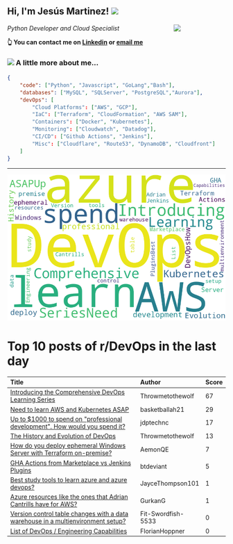 <!--
**jmartinezl/jmartinezl** is a ✨ _special_ ✨ repository because its `README.md` (this file) appears on your GitHub profile.

Here are some ideas to get you started:

- 🔭 I’m currently working on ...
- 🌱 I’m currently learning ...
- 👯 I’m looking to collaborate on ...
- 🤔 I’m looking for help with ...
- 💬 Ask me about ...
- 📫 How to reach me: ...
- 😄 Pronouns: ...
- ⚡ Fun fact: ...
-->

<h2>Hi, I'm Jesús Martinez! <img src="https://media.giphy.com/media/WUlplcMpOCEmTGBtBW/giphy.gif" width="30"> </h2>
<img align='right' src="https://media.giphy.com/media/NytMLKyiaIh6VH9SPm/giphy.gif" width="120">
<p><em>Python Developer and Cloud Specialist
</em></p>

**👆 You can contact me on [Linkedin](https://www.linkedin.com/in/jes%C3%BAs-martinez-2b7b10104/) or [email me](mailto:jesus.mtz.lorenzo@gmail.com)**

### <img src="https://media.giphy.com/media/VgCDAzcKvsR6OM0uWg/giphy.gif" width="50"> A little more about me...  

```json
{
    "code": ["Python", "Javascript", "GoLang","Bash"],
    "databases": ["MySQL", "SQLServer", "PostgreSQL","Aurora"],
    "devOps": [
        "Cloud Platforms": ["AWS", "GCP"],
        "IaC": ["Terraform", "CloudFormation", "AWS SAM"],
        "Containers": ["Docker", "Kubernetes"],
        "Monitoring": ["Cloudwatch", "Datadog"],
        "CI/CD": ["Github Actions", "Jenkins"],
        "Misc": ["Cloudflare", "Route53", "DynamoDB", "Cloudfront"]
    ]
}
```
---

![Wordcloud](./cloud.png)

# Top 10 posts of r/DevOps in the last day

| Title | Author | Score |
|:---|:---|:---|
| [Introducing the Comprehensive DevOps Learning Series](https://www.reddit.com/r/devops/comments/12gcft0/introducing_the_comprehensive_devops_learning/) | Throwmetothewolf | 67 |
| [Need to learn AWS and Kubernetes ASAP](https://www.reddit.com/r/devops/comments/12fsj4r/need_to_learn_aws_and_kubernetes_asap/) | basketballah21 | 29 |
| [Up to $1000 to spend on "professional development". How would you spend it?](https://www.reddit.com/r/devops/comments/12fpjs7/up_to_1000_to_spend_on_professional_development/) | jdptechnc | 17 |
| [The History and Evolution of DevOps](https://www.reddit.com/r/devops/comments/12ge71h/the_history_and_evolution_of_devops/) | Throwmetothewolf | 13 |
| [How do you deploy ephemeral Windows Server with Terraform on-premise?](https://www.reddit.com/r/devops/comments/12fse6m/how_do_you_deploy_ephemeral_windows_server_with/) | AemonQE | 7 |
| [GHA Actions from Marketplace vs Jenkins Plugins](https://www.reddit.com/r/devops/comments/12fmkgf/gha_actions_from_marketplace_vs_jenkins_plugins/) | btdeviant | 5 |
| [Best study tools to learn azure and azure devops?](https://www.reddit.com/r/devops/comments/12gelug/best_study_tools_to_learn_azure_and_azure_devops/) | JayceThompson101 | 1 |
| [Azure resources like the ones that Adrian Cantrills have for AWS?](https://www.reddit.com/r/devops/comments/12ge90i/azure_resources_like_the_ones_that_adrian/) | GurkanG | 1 |
| [Version control table changes with a data warehouse in a multienvironment setup?](https://www.reddit.com/r/devops/comments/12fszhd/version_control_table_changes_with_a_data/) | Fit-Swordfish-5533 | 0 |
| [List of DevOps / Engineering Capabilities](https://www.reddit.com/r/devops/comments/12fuxy5/list_of_devops_engineering_capabilities/) | FlorianHoppner | 0 |
